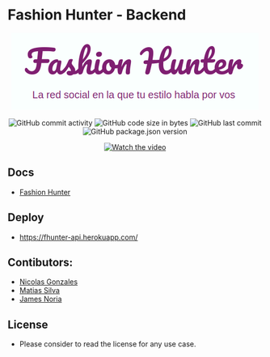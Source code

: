 # Fashion Hunter - Backend

<div align="center">


![logo.png](./logo.png)

![GitHub commit activity](https://img.shields.io/github/commit-activity/m/jamesnoria/fashionhunter-api) ![GitHub code size in bytes](https://img.shields.io/github/languages/code-size/jamesnoria/fashionhunter-api) ![GitHub last commit](https://img.shields.io/github/last-commit/jamesnoria/fashionhunter-api) ![GitHub package.json version](https://img.shields.io/github/package-json/v/jamesnoria/fashionhunter-api)


[![Watch the video](https://img.youtube.com/vi/uJ6rDGtIRSQ/default.jpg)](https://www.youtube.com/watch?v=uJ6rDGtIRSQ)

</div>

## Docs

- [Fashion Hunter](https://documenter.getpostman.com/view/18428706/UVyrVciL)

## Deploy

- https://fhunter-api.herokuapp.com/

## Contibutors: 

- [Nicolas Gonzales](https://github.com/nicolasggdev)
- [Matias Silva](https://github.com/Ma77i)
- [James Noria](https://github.com/jamesnoria)

## License

- Please consider to read the license for any use case.